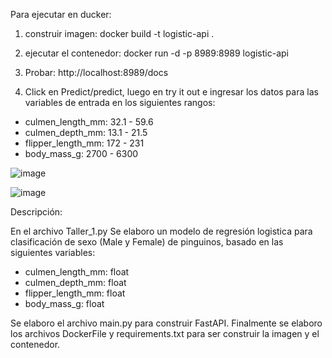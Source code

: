 Para ejecutar en ducker:

1. construir imagen:
docker build -t logistic-api .

2. ejecutar el contenedor: 
docker run -d -p 8989:8989 logistic-api

3. Probar:
http://localhost:8989/docs

4. Click en Predict/predict, luego en try it out e ingresar los datos para las variables de entrada en los siguientes rangos:
*   culmen_length_mm: 32.1 - 59.6
*   culmen_depth_mm: 13.1 - 21.5
*   flipper_length_mm: 172 - 231
*   body_mass_g: 2700 - 6300

![image](https://github.com/user-attachments/assets/f654de8f-4af0-4516-bc51-b9710aa9ee6f)

![image](https://github.com/user-attachments/assets/bfac4808-33aa-4a59-a380-d51b329ab359)


Descripción:

En el archivo Taller_1.py Se elaboro un modelo de regresión logistica para clasificación de sexo (Male y Female) de pinguinos, basado en las siguientes variables:
*   culmen_length_mm: float
*   culmen_depth_mm: float
*   flipper_length_mm: float
*   body_mass_g: float

Se elaboro el archivo main.py para construir FastAPI.
Finalmente se elaboro los archivos DockerFile y requirements.txt para ser construir la imagen y el contenedor.


  
